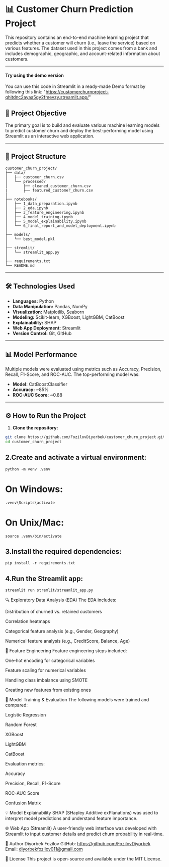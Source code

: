 # 📊 Customer Churn Prediction Project

This repository contains an end-to-end machine learning project that predicts whether a customer will churn (i.e., leave the service) based on various features. The dataset used in this project comes from a bank and includes demographic, geographic, and account-related information about customers.

---
####  Try using the demo version
You can use this code in Streamlit in a ready-made Demo format by following this link: "https://customerchurnproject-qhitdnc2ayaa5gy2fmevzy.streamlit.app/"

## 🧠 Project Objective

The primary goal is to build and evaluate various machine learning models to predict customer churn and deploy the best-performing model using Streamlit as an interactive web application.

---

## 📁 Project Structure

```
customer_churn_project/
├── data/
│   ├── customer_churn.csv
│   └── processed/
│       ├── cleaned_customer_churn.csv
|       ├── featured_customer_churn.csv 
│
├── notebooks/
│   ├── 1_data_preparation.ipynb
│   ├── 2_eda.ipynb
│   ├── 3_feature_engineering.ipynb
│   ├── 4_model_training.ipynb
│   ├── 5_model_explainability.ipynb
│   └── 6_final_report_and_model_deployment.ipynb
│
├── models/
│   └── best_model.pkl
│
├── stremlit/
│   └── streamlit_app.py
│
├── requirements.txt
└── README.md
```




---

## 🛠️ Technologies Used

- **Languages:** Python  
- **Data Manipulation:** Pandas, NumPy  
- **Visualization:** Matplotlib, Seaborn  
- **Modeling:** Scikit-learn, XGBoost, LightGBM, CatBoost  
- **Explainability:** SHAP  
- **Web App Deployment:** Streamlit  
- **Version Control:** Git, GitHub  

---

## 📊 Model Performance

Multiple models were evaluated using metrics such as Accuracy, Precision, Recall, F1-Score, and ROC-AUC. The top-performing model was:

- **Model:** CatBoostClassifier  
- **Accuracy:** ~85%  
- **ROC-AUC Score:** ~0.88  

---

## ⚙️ How to Run the Project

1. **Clone the repository:**
```bash
git clone https://github.com/FozilovDiyorbek/customer_churn_project.git
cd customer_churn_project
```

## 2.Create and activate a virtual environment:
```
python -m venv .venv
```
# On Windows:
```
.venv\Scripts\activate
```
# On Unix/Mac:
```
source .venv/bin/activate
```

## 3.Install the required dependencies:
```
pip install -r requirements.txt
```

## 4.Run the Streamlit app:
```
streamlit run stremlit/streamlit_app.py
```

🔍 Exploratory Data Analysis (EDA)
The EDA includes:

Distribution of churned vs. retained customers

Correlation heatmaps

Categorical feature analysis (e.g., Gender, Geography)

Numerical feature analysis (e.g., CreditScore, Balance, Age)

🧪 Feature Engineering
Feature engineering steps included:

One-hot encoding for categorical variables

Feature scaling for numerical variables

Handling class imbalance using SMOTE

Creating new features from existing ones

🧠 Model Training & Evaluation
The following models were trained and compared:

Logistic Regression

Random Forest

XGBoost

LightGBM

CatBoost

Evaluation metrics:

Accuracy

Precision, Recall, F1-Score

ROC-AUC Score

Confusion Matrix

💡 Model Explainability
SHAP (SHapley Additive exPlanations) was used to interpret model predictions and understand feature importance.

🌐 Web App (Streamlit)
A user-friendly web interface was developed with Streamlit to input customer details and predict churn probability in real-time.

👤 Author
Diyorbek Fozilov
GitHub: https://github.com/FozilovDiyorbek
Email: diyorbekfozilov011@gmail.com  

📄 License
This project is open-source and available under the MIT License.
